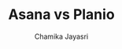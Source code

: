 ---
is_programmatic_layout_6: true
draft: false
title: "Asana vs Planio"
snippet: "Asana vs Planio"
image:
  src: /images/pseo/asana-vs-planio.png
  alt: "marketing, task management, resource management, productivity"
publishDate: 2024-12-30
category: ""
author: "Chamika Jayasri"
tags:
  - "Marketing"
  - "Tips"
  - "Open-Source"
  - "Team"
tools:
  Asana:
    sub_title: "Simplifying Team Collaboration"
    main_content: "Asana is known for its intuitive interface and straightforward approach to task management. It's perfect for teams looking for a tool that prioritizes simplicity without sacrificing essential project-tracking features. From creating task boards to assigning deadlines, Asana shines in its ability to keep projects moving seamlessly. However, some users find its features limiting when it comes to advanced customization or scalability for larger, more complex workflows."
    features: ["Visual project views, including timelines, boards, and calendars.","Simple task assignment with due dates and priority levels.","Integration with tools like Slack, Google Workspace, and Microsoft Teams.","Easy-to-use mobile app for project updates on the go."]
    analytics_rate: "⭐⭐⭐⭐⭐"
    analytics_review: "Clear and effective"
    customization_rate: "⭐⭐⭐"
    customization_review: "Basic customization"
    collaboration_features_rate: "⭐⭐⭐⭐"
    collaboration_features_review: "Strong collaboration tools"
    self_hosted: false
    open_source: false
    pricing: "Free & Paid plans"
  Planio:
    sub_title: "Comprehensive Project Management Solution"
    main_content: "Planio is a robust project management tool that combines features for issue tracking, project planning, and team collaboration. It's particularly beneficial for software development teams and those needing advanced project tracking capabilities. Planio's flexibility and focus on development workflows make it an excellent choice, but its complexity may be daunting for teams looking for a more straightforward solution."
    features: ["Integrated issue tracking and project management features.","Time tracking and reporting tools for efficient project oversight.","Customizable workflows and project templates.","Collaboration tools including wikis and forums."]
    analytics_rate: "⭐⭐⭐⭐"
    analytics_review: "Detailed and insightful"
    customization_rate: "⭐⭐⭐⭐⭐"
    customization_review: "Highly customizable"
    collaboration_features_rate: "⭐⭐⭐⭐"
    collaboration_features_review: "Good collaboration features"
    self_hosted: true
    open_source: false
    pricing: "Paid plans only"
description: Discover the best project management tools for your business. Compare Asana, Planio, and Worklenz to find the perfect open-source alternative.
related: [asana-vs-easyproject, asana-vs-clarizen, asana-vs-workflowmax, asana-vs-hub-planner]
---